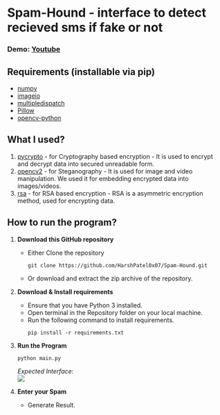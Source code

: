 # Spam-Hound - interface to detect recieved sms if fake or not
### Demo: [Youtube](#main)

## Requirements (installable via pip)
- [numpy](https://pypi.org/project/numpy/)
- [imageio](https://pypi.org/project/imageio/)
- [multipledispatch](https://pypi.org/project/multipledispatch/)
- [Pillow](https://pypi.org/project/Pillow/)
- [opencv-python](https://pypi.org/project/opencv-python/)

## What I used?
1. [pycrypto](https://docs.python.org/3/library/crypto.html) - for Cryptography based encryption - It is used to encrypt and decrypt data into secured unreadable form. 
2. [opencv2](https://opencv.org/) - for Steganography - It is used for image and video manipulation. We used it for embedding encrypted data into images/videos.
3. [rsa](https://stuvel.eu/python-rsa-doc/usage.html) - for RSA based encryption - RSA is a asymmetric encryption method, used for encrypting data.


## How to run the program?
1. **Download this GitHub repository**
	- Either Clone the repository
		```
		git clone https://github.com/HarshPatel0x07/Spam-Hound.git
		```
	- Or download and extract the zip archive of the repository.

2. **Download & Install requirements**
	- Ensure that you have Python 3 installed.
	- Open terminal in the Repository folder on your local machine.
	- Run the following command to install requirements.
		```
		pip install -r requirements.txt
 		```
3. **Run the Program**
	```
	python main.py
	```
	*Expected Interface:*
	<br><img src="lib/images/main_screen.png?raw=true">
4. **Enter your Spam**
   - Generate Result.

